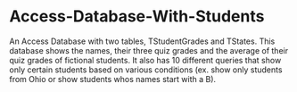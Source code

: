 # Access-Database-With-Students
An Access Database with two tables, TStudentGrades and TStates. This database shows the names, their three quiz grades and the average of their quiz grades of fictional students. It also has 10 different queries that show only certain students based on various conditions (ex. show only students from Ohio or show students whos names start with a B).
